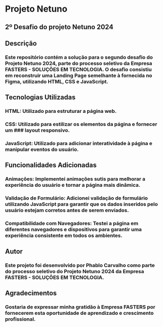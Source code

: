 # Projeto Netuno

## 2º Desafio do projeto Netuno 2024

## Descrição

### Este repositório contém a solução para o segundo desafio do Projeto Netuno 2024, parte do processo seletivo da Empresa FASTERS - SOLUÇÕES EM TECNOLOGIA. O desafio consistiu em reconstruir uma Landing Page semelhante à fornecida no Figma, utilizando HTML, CSS e JavaScript.

## Tecnologias Utilizadas

### HTML: Utilizado para estruturar a página web.

### CSS: Utilizado para estilizar os elementos da página e fornecer um ### layout responsivo.

### JavaScript: Utilizado para adicionar interatividade à página e manipular eventos do usuário.

## Funcionalidades Adicionadas

### Animações: Implementei animações sutis para melhorar a experiência do usuário e tornar a página mais dinâmica.

### Validação de Formulário: Adicionei validação de formulário utilizando JavaScript para garantir que os dados inseridos pelo usuário estejam corretos antes de serem enviados.

### Compatibilidade com Navegadores: Testei a página em diferentes navegadores e dispositivos para garantir uma experiência consistente em todos os ambientes.

## Autor

### Este projeto foi desenvolvido por Phablo Carvalho como parte do processo seletivo do Projeto Netuno 2024 da Empresa FASTERS - SOLUÇÕES EM TECNOLOGIA.

## Agradecimentos

### Gostaria de expressar minha gratidão à Empresa FASTERS por fornecerem esta oportunidade de aprendizado e crescimento profissional.
